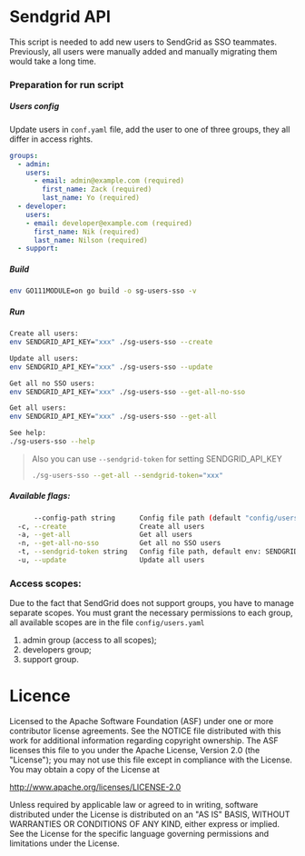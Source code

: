 # Sendgrid API

This script is needed to add new users to SendGrid as SSO teammates.
Previously, all users were manually added and manually migrating them would take a long time.

### Preparation for run script
##### Users config
Update users in `conf.yaml` file, add the user to one of three groups, they all differ in access rights.
```yaml
groups:
  - admin:
    users:
      - email: admin@example.com (required)
        first_name: Zack (required)
        last_name: Yo (required)
  - developer:
    users:
    - email: developer@example.com (required)
      first_name: Nik (required)
      last_name: Nilson (required)
  - support:
```

##### Build
```bash
env GO111MODULE=on go build -o sg-users-sso -v
```

##### Run
```bash
Create all users:
env SENDGRID_API_KEY="xxx" ./sg-users-sso --create

Update all users:
env SENDGRID_API_KEY="xxx" ./sg-users-sso --update

Get all no SSO users:
env SENDGRID_API_KEY="xxx" ./sg-users-sso --get-all-no-sso

Get all users:
env SENDGRID_API_KEY="xxx" ./sg-users-sso --get-all

See help:
./sg-users-sso --help
```
> Also you can use `--sendgrid-token` for setting SENDGRID_API_KEY
> ```bash
> ./sg-users-sso --get-all --sendgrid-token="xxx"
> ```

##### Available flags:
```bash
      --config-path string      Config file path (default "config/users.yaml")
  -c, --create                  Create all users
  -a, --get-all                 Get all users
  -n, --get-all-no-sso          Get all no SSO users
  -t, --sendgrid-token string   Config file path, default env: SENDGRID_API_KEY
  -u, --update                  Update all users
```

### Access scopes:
Due to the fact that SendGrid does not support groups, you have to manage separate scopes.
You must grant the necessary permissions to each group, all available scopes are in the file `config/users.yaml`
1. admin group (access to all scopes);
2. developers group;
3. support group.


# Licence
Licensed to the Apache Software Foundation (ASF) under one or more contributor license agreements. See the NOTICE file distributed with this work for additional information regarding copyright ownership. The ASF licenses this file to you under the Apache License, Version 2.0 (the "License"); you may not use this file except in compliance with the License. You may obtain a copy of the License at

http://www.apache.org/licenses/LICENSE-2.0

Unless required by applicable law or agreed to in writing, software distributed under the License is distributed on an "AS IS" BASIS, WITHOUT WARRANTIES OR CONDITIONS OF ANY KIND, either express or implied. See the License for the specific language governing permissions and limitations under the License.
